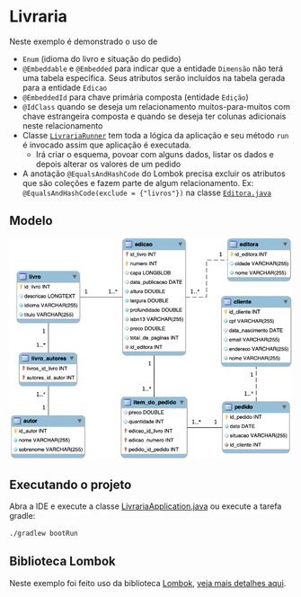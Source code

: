 # Livraria

Neste exemplo é demonstrado o uso de 

- `Enum` (idioma do livro e situação do pedido)
- `@Embeddable` e `@Embedded` para indicar que a entidade `Dimensão` não terá uma tabela específica. Seus atributos serão incluídos na tabela gerada para a entidade `Edicao`
- `@EmbeddedId` para chave primária composta (entidade `Edição`)
- `@IdClass` quando se deseja um relacionamento muitos-para-muitos com chave estrangeira composta e quando se deseja ter colunas adicionais neste relacionamento
- Classe [`LivrariaRunner`](src/main/java/engtelecom/bcd/LivrariaRunner.java) tem toda a lógica da aplicação e seu método `run` é invocado assim que aplicação é executada.
  - Irá criar o esquema, povoar com alguns dados, listar os dados e depois alterar os valores de um pedido
- A anotação `@EqualsAndHashCode` do Lombok precisa excluir os atributos que são coleções e fazem parte de algum relacionamento. Ex: `@EqualsAndHashCode(exclude = {"livros"})` na classe [`Editora.java`](src/main/java/engtelecom/bcd/entities/Editora.java)

## Modelo

![modelagem livraria](livraria.png)

## Executando o projeto

Abra a IDE e execute a classe [LivrariaApplication.java](src/main/java/engtelecom/bcd/LivrariaApplication.java) ou execute a tarefa gradle:

```bash
./gradlew bootRun
```

## Biblioteca Lombok

Neste exemplo foi feito uso da biblioteca [Lombok](https://projectlombok.org/), [veja mais detalhes aqui](../Readme.md#biblioteca-lombok).
